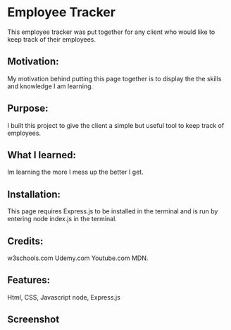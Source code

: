 <h1>Employee Tracker</h1>
This employee tracker was put together for any client who would like to keep track of their employees.

<h2>Motivation:</h2>
My motivation behind putting this page together is to display the the skills and knowledge I am learning.
<h2>Purpose:</h2>
I built this project to give the client a simple but useful tool to keep track of employees.
<h2>What I learned:</h2>
Im learning the more I mess up the better I get.
<h2>Installation:</h2>
This page requires Express.js to be installed in the terminal and is run by entering node index.js in the terminal.
<h2>Credits:</h2>
w3schools.com Udemy.com Youtube.com MDN.
<h2>Features:</h2>
Html, CSS, Javascript node, Express.js

<h2>Screenshot</h2>
